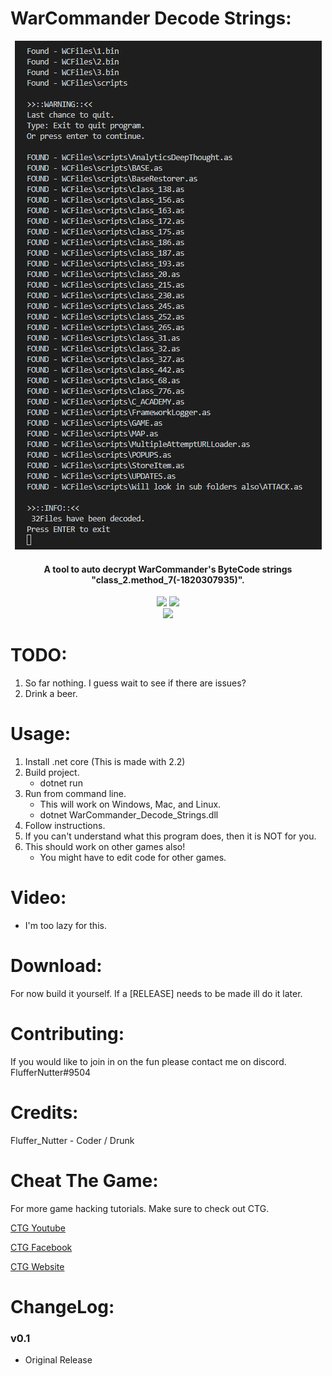 # WarCommander Decode Strings:
<p align="center">
<img src="https://github.com/Fluffer-Nutter/Images/blob/master/WC_Decode_String_1.PNG?raw=true">
</p>

<h4 align="center">A tool to auto decrypt WarCommander's ByteCode strings "class_2.method_7(-1820307935)".</h4>

<p align="center">
<img src="https://img.shields.io/badge/written%20in%20-.net%20CORE-orange.svg">
<img src="https://img.shields.io/badge/license-DBAD-blue.svg">
<br>
<img src="https://img.shields.io/badge/Love-Cookie-ff69b4.svg">
</p>

# TODO:
1. So far nothing. I guess wait to see if there are issues?
2. Drink a beer.

# Usage:

1. Install .net core (This is made with 2.2)
2. Build project.
    - dotnet run
3. Run from command line.
	- This will work on Windows, Mac, and Linux.
    - dotnet WarCommander_Decode_Strings.dll
4. Follow instructions.
5. If you can't understand what this program does, then it is NOT for you.
6. This should work on other games also!
    - You might have to edit code for other games.

# Video:

- I'm too lazy for this.

# Download:

For now build it yourself. If a [RELEASE] needs to be made ill do it later.

# Contributing:

If you would like to join in on the fun please contact me on discord.  
FlufferNutter#9504

# Credits:

Fluffer_Nutter - Coder / Drunk

# Cheat The Game:
For more game hacking tutorials. Make sure to check out CTG.

[CTG Youtube](https://www.youtube.com/chrisfayte)

[CTG Facebook](https://www.facebook.com/groups/CheatTheGame)

[CTG Website](https://cheatthegame.net/)

# ChangeLog:

### __v0.1__  
* Original Release
